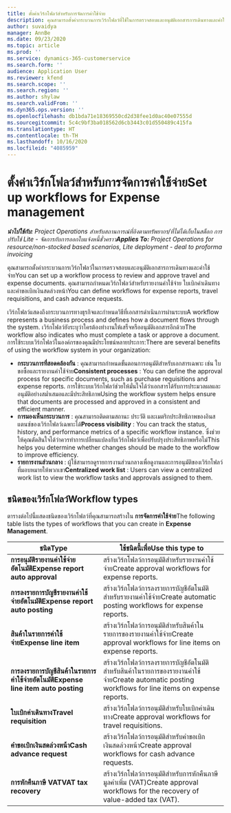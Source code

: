 ```yaml
---
title: ตั้งค่าเวิร์กโฟลว์สำหรับการจัดการค่าใช้จ่าย
description: คุณสามารถตั้งค่ากระบวนการเวิร์กโฟลว์ที่ใช้ในการตรวจสอบและอนุมัติเอกสารการเดินทางและค่าใช้จ่าย
author: suvaidya
manager: AnnBe
ms.date: 09/23/2020
ms.topic: article
ms.prod: ''
ms.service: dynamics-365-customerservice
ms.search.form: ''
audience: Application User
ms.reviewer: kfend
ms.search.scope: ''
ms.search.region: ''
ms.author: shylaw
ms.search.validFrom: ''
ms.dyn365.ops.version: ''
ms.openlocfilehash: db1bda71e18369550cd2d38fee1d0ac40e07555d
ms.sourcegitcommit: 5c4c9bf3ba018562d6cb3443c01d550489c415fa
ms.translationtype: HT
ms.contentlocale: th-TH
ms.lasthandoff: 10/16/2020
ms.locfileid: "4085959"
---
```

# <a name="set-up-workflows-for-expense-management"></a><span data-ttu-id="3e7eb-103">ตั้งค่าเวิร์กโฟลว์สำหรับการจัดการค่าใช้จ่าย</span><span class="sxs-lookup"><span data-stu-id="3e7eb-103">Set up workflows for Expense management</span></span>

<span data-ttu-id="3e7eb-104">_**นำไปใช้กับ:** Project Operations สำหรับสถานการณ์ที่อิงตามทรัพยากร/ที่ไม่ได้เก็บในสต็อก การปรับใช้ Lite - จัดการกับการออกใบแจ้งหนี้ชั่วคราว_</span><span class="sxs-lookup"><span data-stu-id="3e7eb-104">_**Applies To:** Project Operations for resource/non-stocked based scenarios, Lite deployment - deal to proforma invoicing_</span></span>

<span data-ttu-id="3e7eb-105">คุณสามารถตั้งค่ากระบวนการเวิร์กโฟลว์ในการตรวจสอบและอนุมัติเอกสารการเดินทางและค่าใช้จ่าย</span><span class="sxs-lookup"><span data-stu-id="3e7eb-105">You can set up a workflow process to review and approve travel and expense documents.</span></span> <span data-ttu-id="3e7eb-106">คุณสามารถกำหนดเวิร์กโฟลว์สำหรับรายงานค่าใช้จ่าย ใบเบิกค่าเดินทาง และคำขอเบิกเงินสดล่วงหน้า</span><span class="sxs-lookup"><span data-stu-id="3e7eb-106">You can define workflows for expense reports, travel requisitions, and cash advance requests.</span></span>

<span data-ttu-id="3e7eb-107">เวิร์กโฟลว์แสดงถึงกระบวนการทางธุรกิจและกำหนดวิธีที่เอกสารดำเนินการผ่านระบบ</span><span class="sxs-lookup"><span data-stu-id="3e7eb-107">A workflow represents a business process and defines how a document flows through the system.</span></span> <span data-ttu-id="3e7eb-108">เวิร์กโฟลว์ยังระบุว่าใครต้องทำงานให้เสร็จหรืออนุมัติเอกสารอีกด้วย</span><span class="sxs-lookup"><span data-stu-id="3e7eb-108">The workflow also indicates who must complete a task or approve a document.</span></span> <span data-ttu-id="3e7eb-109">การใช้ระบบเวิร์กโฟลว์ในองค์กรของคุณมีประโยชน์หลายประการ:</span><span class="sxs-lookup"><span data-stu-id="3e7eb-109">There are several benefits of using the workflow system in your organization:</span></span>

- <span data-ttu-id="3e7eb-110">**กระบวนการที่สอดคล้องกัน** : คุณสามารถกำหนดขั้นตอนการอนุมัติสำหรับเอกสารเฉพาะ เช่น ใบขอซื้อและรายงานค่าใช้จ่าย</span><span class="sxs-lookup"><span data-stu-id="3e7eb-110">**Consistent processes** : You can define the approval process for specific documents, such as purchase requisitions and expense reports.</span></span> <span data-ttu-id="3e7eb-111">การใช้ระบบเวิร์กโฟลว์ช่วยให้มั่นใจได้ว่าเอกสารได้รับการประมวลผลและอนุมัติอย่างสม่ำเสมอและมีประสิทธิภาพ</span><span class="sxs-lookup"><span data-stu-id="3e7eb-111">Using the workflow system helps ensure that documents are processed and approved in a consistent and efficient manner.</span></span>
- <span data-ttu-id="3e7eb-112">**การมองเห็นกระบวนการ** : คุณสามารถติดตามสถานะ ประวัติ และเมตริกประสิทธิภาพของอินสแตนซ์ของเวิร์กโฟลว์เฉพาะได้</span><span class="sxs-lookup"><span data-stu-id="3e7eb-112">**Process visibility** : You can track the status, history, and performance metrics of a specific workflow instance.</span></span> <span data-ttu-id="3e7eb-113">ซึ่งช่วยให้คุณตัดสินใจได้ว่าควรทำการเปลี่ยนแปลงกับเวิร์กโฟลว์เพื่อปรับปรุงประสิทธิภาพหรือไม่</span><span class="sxs-lookup"><span data-stu-id="3e7eb-113">This helps you determine whether changes should be made to the workflow to improve efficiency.</span></span>
- <span data-ttu-id="3e7eb-114">**รายการงานส่วนกลาง** : ผู้ใช้สามารถดูรายการงานส่วนกลางเพื่อดูงานและการอนุมัติของเวิร์กโฟลว์ที่มอบหมายให้พวกเขา</span><span class="sxs-lookup"><span data-stu-id="3e7eb-114">**Centralized work list** : Users can view a centralized work list to view the workflow tasks and approvals assigned to them.</span></span> 

## <a name="workflow-types"></a><span data-ttu-id="3e7eb-115">ชนิดของเวิร์กโฟลว์</span><span class="sxs-lookup"><span data-stu-id="3e7eb-115">Workflow types</span></span>

<span data-ttu-id="3e7eb-116">ตารางต่อไปนี้แสดงชนิดของเวิร์กโฟลว์ที่คุณสามารถสร้างใน **การจัดการค่าใช้จ่าย**</span><span class="sxs-lookup"><span data-stu-id="3e7eb-116">The following table lists the types of workflows that you can create in **Expense Management**.</span></span>


|              <span data-ttu-id="3e7eb-117"><strong>ชนิด</strong></span><span class="sxs-lookup"><span data-stu-id="3e7eb-117"><strong>Type</strong></span></span>              |                   <span data-ttu-id="3e7eb-118"><strong>ใช้ชนิดนี้เพื่อ</strong></span><span class="sxs-lookup"><span data-stu-id="3e7eb-118"><strong>Use this type to</strong></span></span>                   |
|-------------------------------------------------|-----------------------------------------------------------------------|
|   <span data-ttu-id="3e7eb-119"><strong>การอนุมัติรายงานค่าใช้จ่ายอัตโนมัติ</strong></span><span class="sxs-lookup"><span data-stu-id="3e7eb-119"><strong>Expense report auto approval</strong></span></span> |            <span data-ttu-id="3e7eb-120">สร้างเวิร์กโฟลว์การอนุมัติสำหรับรายงานค่าใช้จ่าย</span><span class="sxs-lookup"><span data-stu-id="3e7eb-120">Create approval workflows for expense reports.</span></span>             |
|  <span data-ttu-id="3e7eb-121"><strong>การลงรายการบัญชีรายงานค่าใช้จ่ายอัตโนมัติ</strong></span><span class="sxs-lookup"><span data-stu-id="3e7eb-121"><strong>Expense report auto posting</strong></span></span>   |        <span data-ttu-id="3e7eb-122">สร้างเวิร์กโฟลว์การลงรายการบัญชีอัตโนมัติสำหรับรายงานค่าใช้จ่าย</span><span class="sxs-lookup"><span data-stu-id="3e7eb-122">Create automatic posting workflows for expense reports.</span></span>        |
|       <span data-ttu-id="3e7eb-123"><strong>สินค้าในรายการค่าใช้จ่าย</strong></span><span class="sxs-lookup"><span data-stu-id="3e7eb-123"><strong>Expense line item</strong></span></span>        |     <span data-ttu-id="3e7eb-124">สร้างเวิร์กโฟลว์การอนุมัติสำหรับสินค้าในรายการของรายงานค่าใช้จ่าย</span><span class="sxs-lookup"><span data-stu-id="3e7eb-124">Create approval workflows for line items on expense reports.</span></span>      |
| <span data-ttu-id="3e7eb-125"><strong>การลงรายการบัญชีสินค้าในรายการค่าใช้จ่ายอัตโนมัติ</strong></span><span class="sxs-lookup"><span data-stu-id="3e7eb-125"><strong>Expense line item auto posting</strong></span></span> | <span data-ttu-id="3e7eb-126">สร้างเวิร์กโฟลว์การลงรายการบัญชีอัตโนมัติสำหรับสินค้าในรายการของรายงานค่าใช้จ่าย</span><span class="sxs-lookup"><span data-stu-id="3e7eb-126">Create automatic posting workflows for line items on expense reports.</span></span> |
|       <span data-ttu-id="3e7eb-127"><strong>ใบเบิกค่าเดินทาง</strong></span><span class="sxs-lookup"><span data-stu-id="3e7eb-127"><strong>Travel requisition</strong></span></span>       |          <span data-ttu-id="3e7eb-128">สร้างเวิร์กโฟลว์การอนุมัติสำหรับใบเบิกค่าเดินทาง</span><span class="sxs-lookup"><span data-stu-id="3e7eb-128">Create approval workflows for travel requisitions.</span></span>           |
|      <span data-ttu-id="3e7eb-129"><strong>คำขอเบิกเงินสดล่วงหน้า</strong></span><span class="sxs-lookup"><span data-stu-id="3e7eb-129"><strong>Cash advance request</strong></span></span>      |         <span data-ttu-id="3e7eb-130">สร้างเวิร์กโฟลว์การอนุมัติสำหรับคำขอเบิกเงินสดล่วงหน้า</span><span class="sxs-lookup"><span data-stu-id="3e7eb-130">Create approval workflows for cash advance requests.</span></span>          |
|        <span data-ttu-id="3e7eb-131"><strong>การหักคืนภาษี VAT</strong></span><span class="sxs-lookup"><span data-stu-id="3e7eb-131"><strong>VAT tax recovery</strong></span></span>        | <span data-ttu-id="3e7eb-132">สร้างเวิร์กโฟลว์การอนุมัติสำหรับการหักคืนภาษีมูลค่าเพิ่ม (VAT)</span><span class="sxs-lookup"><span data-stu-id="3e7eb-132">Create approval workflows for the recovery of value-added tax (VAT).</span></span>  |
